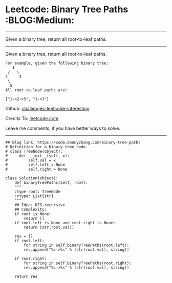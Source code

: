 
# Leetcode: Binary Tree Paths     :BLOG:Medium:

---

Given a binary tree, return all root-to-leaf paths.  

---

Given a binary tree, return all root-to-leaf paths.  

    For example, given the following binary tree:
       1
     /   \
    2     3
     \
      5
    All root-to-leaf paths are:
    
    ["1->2->5", "1->3"]

Github: [challenges-leetcode-interesting](https://github.com/DennyZhang/challenges-leetcode-interesting/tree/master/binary-tree-paths)  

Credits To: [leetcode.com](https://leetcode.com/problems/binary-tree-paths/description/)  

Leave me comments, if you have better ways to solve.  

---

    ## Blog link: https://code.dennyzhang.com/binary-tree-paths
    # Definition for a binary tree node.
    # class TreeNode(object):
    #     def __init__(self, x):
    #         self.val = x
    #         self.left = None
    #         self.right = None
    
    class Solution(object):
        def binaryTreePaths(self, root):
    	"""
    	:type root: TreeNode
    	:rtype: List[str]
    	"""
    	## Idea: DFS recursive
    	## Complexity:
    	if root is None:
    	    return []
    	if root.left is None and root.right is None:
    	    return [str(root.val)]
    
    	res = []
    	if root.left:
    	    for string in self.binaryTreePaths(root.left):
    		res.append("%s->%s" % (str(root.val), string))
    
    	if root.right:
    	    for string in self.binaryTreePaths(root.right):
    		res.append("%s->%s" % (str(root.val), string))
    
    	return res

